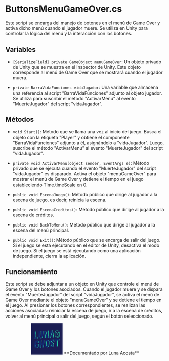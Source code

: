 # ButtonsMenuGameOver.cs

Este script se encarga del manejo de botones en el menú de Game Over y activa dicho menú cuando el jugador muere. Se utiliza en Unity para controlar la lógica del menú y la interacción con los botones.

## Variables

- `[SerializeField] private GameObject menuGameOver`: Un objeto privado de Unity que se muestra en el Inspector de Unity. Este objeto corresponde al menú de Game Over que se mostrará cuando el jugador muera.

- `private BarraVidaFunciones vidaJugador`: Una variable que almacena una referencia al script "BarraVidaFunciones" adjunto al objeto jugador. Se utiliza para suscribir el método "ActivarMenu" al evento "MuerteJugador" del script "vidaJugador".

## Métodos

- `void Start()`: Método que se llama una vez al inicio del juego. Busca el objeto con la etiqueta "Player" y obtiene el componente "BarraVidaFunciones" adjunto a él, asignándolo a "vidaJugador". Luego, suscribe el método "ActivarMenu" al evento "MuerteJugador" del script "vidaJugador".

- `private void ActivarMenu(object sender, EventArgs e)`: Método privado que se ejecuta cuando el evento "MuerteJugador" del script "vidaJugador" es disparado. Activa el objeto "menuGameOver" para mostrar el menú de Game Over y detiene el tiempo en el juego estableciendo Time.timeScale en 0.

- `public void EscenaJuego()`: Método público que dirige al jugador a la escena de juego, es decir, reinicia la escena.

- `public void EscenaCreditos()`: Método público que dirige al jugador a la escena de créditos.

- `public void BackToMenu()`: Método público que dirige al jugador a la escena del menú principal.

- `public void Exit()`: Método público que se encarga de salir del juego. Si el juego se está ejecutando en el editor de Unity, desactiva el modo de juego. Si el juego se está ejecutando como una aplicación independiente, cierra la aplicación.

## Funcionamiento

Este script se debe adjuntar a un objeto en Unity que controle el menú de Game Over y los botones asociados. Cuando el jugador muere y se dispara el evento "MuerteJugador" del script "vidaJugador", se activa el menú de Game Over mediante el objeto "menuGameOver" y se detiene el tiempo en el juego. Al presionar los botones correspondientes, se realizan las acciones asociadas: reiniciar la escena de juego, ir a la escena de créditos, volver al menú principal o salir del juego, según el botón seleccionado.










<p align="center">
  <img src="/Imagenes/Logo_LunaGhost.png" alt="LunaGhost" width="100" height="100">
  **Documentado por Luna Acosta**
</p>